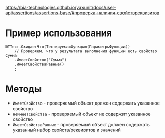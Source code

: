 https://bia-technologies.github.io/yaxunit/docs/user-api/assertions/assertions-base/#проверка-наличия-свойствреквизитов
# Пример использования
```bsl
ЮТТест.ОжидаетЧто(ТестируемаяФункция(ПараметрыФункции))
	// Проверяем, что у результата выполнения функции есть свойство Сумма
	.ИмеетСвойство("Сумма")
	.ИмеетСвойстваРавные()
	;
```
# Методы
- `ИмеетСвойство` - проверяемый объект должен содержать указанное свойство
- `НеИмеетСвойства` - проверяемый объект не содержит указанное свойство
- `ИмеетСвойстваРавные` - проверяемый объект должен содержать указанный набор свойств/реквизитов и значений